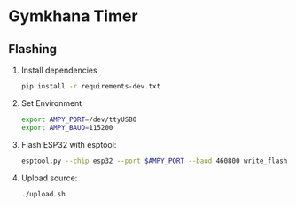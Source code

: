 Gymkhana Timer
==============

Flashing
--------
1. Install dependencies
   ```bash
   pip install -r requirements-dev.txt
   ```
   
2. Set Environment
    ```bash
    export AMPY_PORT=/dev/ttyUSB0
    export AMPY_BAUD=115200
    ```

3. Flash ESP32 with esptool:
    ```bash
    esptool.py --chip esp32 --port $AMPY_PORT --baud 460800 write_flash -z 0x1000 firmware/esp32-20220117-v1.18.bin
    ```

4. Upload source:
    ```bash
    ./upload.sh
    ```
